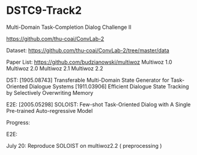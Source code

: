 # DSTC9-Track2
Multi-Domain Task-Completion Dialog Challenge II

https://github.com/thu-coai/ConvLab-2

Dataset:
https://github.com/thu-coai/ConvLab-2/tree/master/data

Paper List:
https://github.com/budzianowski/multiwoz
Multiwoz 1.0
Multiwoz 2.0
Multiwoz 2.1
Multiwoz 2.2

DST:
[1905.08743] Transferable Multi-Domain State Generator for Task-Oriented Dialogue Systems
[1911.03906] Efficient Dialogue State Tracking by Selectively Overwriting Memory

E2E:
[2005.05298] SOLOIST: Few-shot Task-Oriented Dialog with A Single Pre-trained Auto-regressive Model


Progress:

E2E:

July 20: Reproduce SOLOIST on multiwoz2.2 ( preprocessing )
